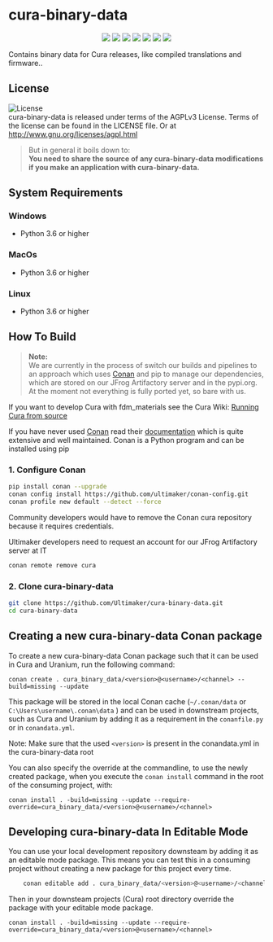 # cura-binary-data

<p align="center">
    <a href="https://github.com/Ultimaker/cura-binary-data/actions/workflows/conan-package.yml" alt="Unit Tests">
        <img src="https://github.com/Ultimaker/cura-binary-data/actions/workflows/conan-package.yml/badge.svg" /></a>
    <a href="https://github.com/Ultimaker/cura-binary-data/issues" alt="Open Issues">
        <img src="https://img.shields.io/github/issues/ultimaker/cura-binary-data" /></a>
    <a href="https://github.com/Ultimaker/cura-binary-data/issues?q=is%3Aissue+is%3Aclosed" alt="Closed Issues">
        <img src="https://img.shields.io/github/issues-closed/ultimaker/cura-binary-data?color=g" /></a>
    <a href="https://github.com/Ultimaker/cura-binary-data/pulls" alt="Pull Requests">
        <img src="https://img.shields.io/github/issues-pr/ultimaker/cura-binary-data" /></a>
    <a href="https://github.com/Ultimaker/cura-binary-data/graphs/contributors" alt="Contributors">
        <img src="https://img.shields.io/github/contributors/ultimaker/cura-binary-data" /></a>
    <a href="https://github.com/Ultimaker/cura-binary-data" alt="Repo Size">
        <img src="https://img.shields.io/github/repo-size/ultimaker/cura-binary-data?style=flat" /></a>
    <a href="https://github.com/Ultimaker/cura-binary-data/blob/master/LICENSE" alt="License">
        <img src="https://img.shields.io/github/license/ultimaker/cura-binary-data?style=flat" /></a>
</p>


Contains binary data for Cura releases, like compiled translations and firmware..

## License

![License](https://img.shields.io/github/license/ultimaker/cura-binary-data?style=flat)  
cura-binary-data is released under terms of the AGPLv3 License. Terms of the license can be found in the LICENSE file. Or at
http://www.gnu.org/licenses/agpl.html

> But in general it boils down to:  
> **You need to share the source of any cura-binary-data modifications if you make an application with cura-binary-data.**


## System Requirements

### Windows
- Python 3.6 or higher

### MacOs
- Python 3.6 or higher

### Linux
- Python 3.6 or higher

## How To Build

> **Note:**  
> We are currently in the process of switch our builds and pipelines to an approach which uses [Conan](https://conan.io/)
> and pip to manage our dependencies, which are stored on our JFrog Artifactory server and in the pypi.org.
> At the moment not everything is fully ported yet, so bare with us.

If you want to develop Cura with fdm_materials see the Cura Wiki: [Running Cura from source](https://github.com/Ultimaker/Cura/wiki/Running-Cura-from-Source)

If you have never used [Conan](https://conan.io/) read their [documentation](https://docs.conan.io/en/latest/index.html)
which is quite extensive and well maintained. Conan is a Python program and can be installed using pip

### 1. Configure Conan

```bash
pip install conan --upgrade
conan config install https://github.com/ultimaker/conan-config.git
conan profile new default --detect --force
```

Community developers would have to remove the Conan cura repository because it requires credentials. 

Ultimaker developers need to request an account for our JFrog Artifactory server at IT
```bash
conan remote remove cura
```

### 2. Clone cura-binary-data
```bash
git clone https://github.com/Ultimaker/cura-binary-data.git
cd cura-binary-data
```

## Creating a new cura-binary-data Conan package

To create a new cura-binary-data Conan package such that it can be used in Cura and Uranium, run the following command:

```shell
conan create . cura_binary_data/<version>@<username>/<channel> --build=missing --update
```

This package will be stored in the local Conan cache (`~/.conan/data` or `C:\Users\username\.conan\data` ) and can be used in downstream
projects, such as Cura and Uranium by adding it as a requirement in the `conanfile.py` or in `conandata.yml`.

Note: Make sure that the used `<version>` is present in the conandata.yml in the cura-binary-data root

You can also specify the override at the commandline, to use the newly created package, when you execute the `conan install`
command in the root of the consuming project, with:


```shell
conan install . -build=missing --update --require-override=cura_binary_data/<version>@<username>/<channel>
```

## Developing cura-binary-data In Editable Mode

You can use your local development repository downsteam by adding it as an editable mode package.
This means you can test this in a consuming project without creating a new package for this project every time.

```bash
    conan editable add . cura_binary_data/<version>@<username>/<channel>
```

Then in your downsteam projects (Cura) root directory override the package with your editable mode package.  

```shell
conan install . -build=missing --update --require-override=cura_binary_data/<version>@<username>/<channel>
```